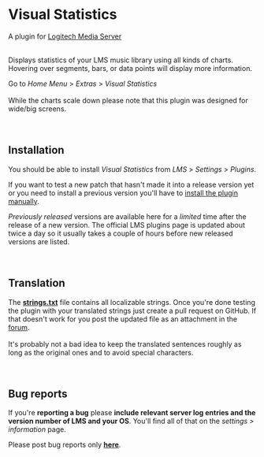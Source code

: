 Visual Statistics
====

A plugin for [Logitech Media Server](https://github.com/Logitech/slimserver)<br>

<br>
Displays statistics of your LMS music library using all kinds of charts. Hovering over segments, bars, or data points will display more information.<br>

Go to *Home Menu* > *Extras* > *Visual Statistics*
<br><br>
While the charts scale down please note that this plugin was designed for wide/big screens.
<br><br><br>


## Installation

You should be able to install *Visual Statistics* from *LMS* > *Settings* > *Plugins*.<br>

If you want to test a new patch that hasn't made it into a release version yet or you need to install a previous version you'll have to [install the plugin manually](https://github.com/AF-1/sobras/wiki/Manual-installation-of-LMS-plugins).

*Previously released* versions are available here for a *limited* time after the release of a new version. The official LMS plugins page is updated about twice a day so it usually takes a couple of hours before new released versions are listed.
<br><br><br>


## Translation
The [**strings.txt**](https://github.com/AF-1/lms-visualstatistics/blob/main/VisualStatistics/strings.txt) file contains all localizable strings. Once you're done testing the plugin with your translated strings just create a pull request on GitHub. If that doesn't work for you post the updated file as an attachment in the [forum](https://forums.slimdevices.com/showthread.php?114967-Announce-Visual-Statistics).<br><br>
It's probably not a bad idea to keep the translated sentences roughly as long as the original ones and to avoid special characters.
<br><br><br>


## Bug reports

If you're **reporting a bug** please **include relevant server log entries and the version number of LMS and your OS**. You'll find all of that on the *settings > information* page.

Please post bug reports only [**here**](https://forums.slimdevices.com/showthread.php?114967-Announce-Visual-Statistics).
